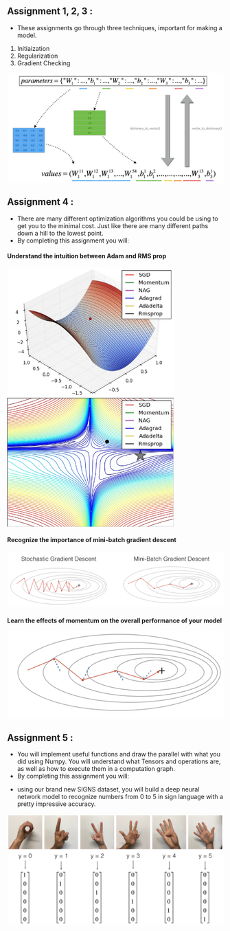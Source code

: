 ## Assignment 1, 2, 3 : 

* These assignments go through three techniques, important for making a model. 
1. Initiaization
2. Regularization
3. Gradient Checking


<img src = "https://github.com/therrshan/Deep-Learning-Specialization/blob/master/Course%202/assignment%203/images/dictionary_to_vector.png">

## Assignment 4 : 

* There are many different optimization algorithms you could be using to get you to the minimal cost. Just like there are many different paths down a hill to the lowest point.
* By completing this assignment you will:

#### Understand the intuition between Adam and RMS prop

<img src = "https://github.com/therrshan/Deep-Learning-Specialization/blob/master/Course%202/assignment%204/images/opt1.gif" widht ="300" height = "300"><img src = "https://github.com/therrshan/Deep-Learning-Specialization/blob/master/Course%202/assignment%204/images/opt2.gif" widht ="300" height = "300">

#### Recognize the importance of mini-batch gradient descent
<img src = "https://github.com/therrshan/Deep-Learning-Specialization/blob/master/Course%202/assignment%204/images/kiank_minibatch.png">

#### Learn the effects of momentum on the overall performance of your model
<img src = "https://github.com/therrshan/Deep-Learning-Specialization/blob/master/Course%202/assignment%204/images/opt_momentum.png">

## Assignment 5 : 

*  You will implement useful functions and draw the parallel with what you did using Numpy. You will understand what Tensors and operations are, as well as how to execute them in a computation graph.
* By completing this assignment you will:

- using our brand new SIGNS dataset, you will build a deep neural network model to recognize numbers from 0 to 5 in sign language with a pretty impressive accuracy.
<img src = "https://github.com/therrshan/Deep-Learning-Specialization/blob/master/Course%202/assignment%205/images/hands.png">




